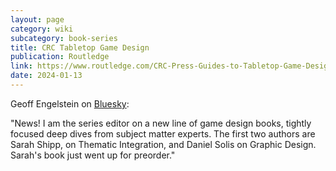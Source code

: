 ```yaml
---
layout: page
category: wiki
subcategory: book-series
title: CRC Tabletop Game Design
publication: Routledge
link: https://www.routledge.com/CRC-Press-Guides-to-Tabletop-Game-Design/book-series/CRCGUITABGAM
date: 2024-01-13
---
```


Geoff Engelstein on [Bluesky](https://bsky.app/profile/gengelstein.bsky.social/post/3kiii2htscs2z):

"News! I am the series editor on a new line of game design books, tightly focused deep dives from subject matter experts. The first two authors are Sarah Shipp, on Thematic Integration, and Daniel Solis on Graphic Design. Sarah's book just went up for preorder."
